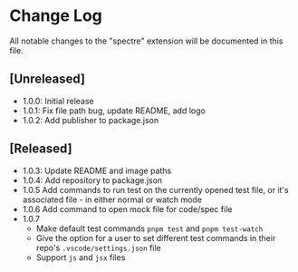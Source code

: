 # Change Log

All notable changes to the "spectre" extension will be documented in this file.

## [Unreleased]

- 1.0.0: Initial release
- 1.0.1: Fix file path bug, update README, add logo
- 1.0.2: Add publisher to package.json

## [Released]
- 1.0.3: Update README and image paths
- 1.0.4: Add repository to package.json
- 1.0.5 Add commands to run test on the currently opened test file, or it's associated file - in either normal or watch mode
- 1.0.6 Add command to open mock file for code/spec file
- 1.0.7 
  - Make default test commands `pnpm test` and `pnpm test-watch`
  - Give the option for a user to set different test commands in their repo's `.vscode/settings.json` file
  - Support `js` and `jsx` files
